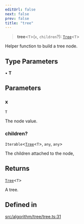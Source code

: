 ```yaml
---
editUrl: false
next: false
prev: false
title: "tree"
---
```


> **tree**\<`T`\>(`x`, `children`?): [`Tree`](/api/interfaces/tree/)\<`T`\>

Helper function to build a tree node.

## Type Parameters

• **T**

## Parameters

### x

`T`

The node value.

### children?

`Iterable`\<[`Tree`](/api/interfaces/tree/)\<`T`\>, `any`, `any`\>

The children attached to the node,

## Returns

[`Tree`](/api/interfaces/tree/)\<`T`\>

A tree.

## Defined in

[src/algorithm/tree/tree.ts:31](https://github.com/skyleague/axioms/blob/75fb1c5c977f1940e84e5cdcef2be336d1fd81da/src/algorithm/tree/tree.ts#L31)
